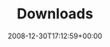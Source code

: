 ---
title: "Downloads"
date: "2008-12-30T17:12:59+00:00"
lastmod: "2016-05-12T00:20:23+01:00"
guid: http://eddie/wordpress/?page_id=183
aliases: /downloads/
---